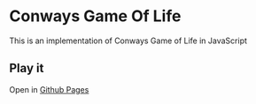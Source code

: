 # Conways Game Of Life
This is an  implementation of Conways Game of Life in JavaScript

## Play it
Open in [Github Pages](https://maurog91.github.io/conways-game-of-life/)
